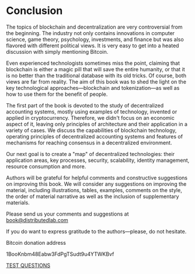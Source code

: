 # Conclusion
The topics of blockchain and decentralization are very controversial from the beginning. The industry not only contains 
innovations in computer science, game theory, psychology, investments, and finance but was also flavored with different 
political views. It is very easy to get into a heated discussion with simply mentioning Bitcoin.

Even experienced technologists sometimes miss the point, claiming that blockchain is either a magic pill that will save 
the entire humanity, or that it is no better than the traditional database with its old tricks. Of course, both views 
are far from reality. The aim of this book was to shed the light on the key technological approaches—blockchain and 
tokenization—as well as how to use them for the benefit of people.

The first part of the book is devoted to the study of decentralized accounting systems, mostly using examples of 
technology, invented or applied in cryptocurrency. Therefore, we didn't focus on an economic aspect of it, leaving only 
principles of architecture and their application in a variety of cases. We discuss the capabilities of blockchain 
technology, operating principles of decentralized accounting systems and features of mechanisms for reaching consensus 
in a decentralized environment.

Our next goal is to create a "map" of decentralized technologies: their application areas, key processes, security, 
scalability, identity management, resource consumption and more.

Authors will be grateful for helpful comments and constructive suggestions on improving this book. We will consider any 
suggestions on improving the material, including illustrations, tables, examples, comments on the style, the order of 
material narrative as well as the inclusion of supplementary materials.

Please send us your comments and suggestions at
book@distributedlab.com

If you do want to express gratitude to the authors—please, do not hesitate.

Bitcoin donation address

1BooKnbm48Eabw3FdPgTSudt9u4YTWKBvf

[TEST QUESTIONS](https://gitlab.com/oleksandr.kurbatov/blockchain-and-decentralized-systems-book/-/blob/main/chapters/volume-1/9-test-questions.md) 
